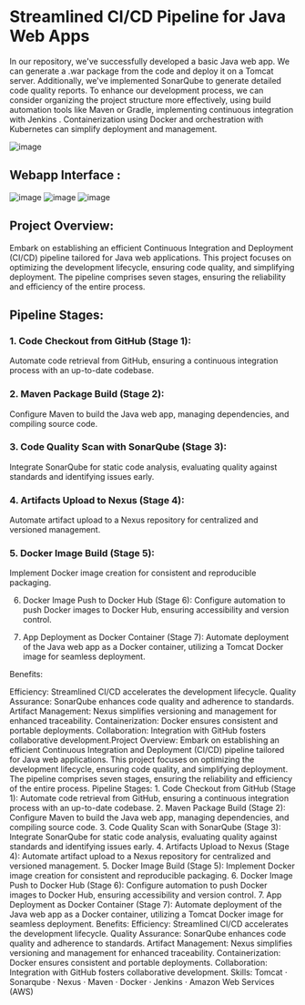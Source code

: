 # Streamlined CI/CD Pipeline for Java Web Apps

In our repository, we've successfully developed a basic Java web app. We can generate a .war package from the code and deploy it on a Tomcat server. Additionally, we've implemented SonarQube to generate detailed code quality reports. To enhance our development process, we can consider organizing the project structure more effectively, using build automation tools like Maven or Gradle, implementing continuous integration with Jenkins . Containerization using Docker and orchestration with Kubernetes can simplify deployment and management.

![image](https://github.com/Loki-1/webapp-resume/assets/134843197/f570ebf0-6d1e-408a-a56b-4f63577f3f3c)

## Webapp Interface : 

![image](https://github.com/Loki-1/webapp-resume/assets/134843197/e475f307-0b8a-46e0-94ed-2e3a13cc782a)
![image](https://github.com/Loki-1/webapp-resume/assets/134843197/47666a25-4a3b-4acd-8059-b4ce34826dae)
![image](https://github.com/Loki-1/webapp-resume/assets/134843197/71b772ae-7bef-4479-9936-65152543f992)

## Project Overview:
Embark on establishing an efficient Continuous Integration and Deployment (CI/CD) pipeline tailored for Java web applications. This project focuses on optimizing the development lifecycle, ensuring code quality, and simplifying deployment. The pipeline comprises seven stages, ensuring the reliability and efficiency of the entire process.

## Pipeline Stages:

### 1. Code Checkout from GitHub (Stage 1):
Automate code retrieval from GitHub, ensuring a continuous integration process with an up-to-date codebase.

### 2. Maven Package Build (Stage 2):
Configure Maven to build the Java web app, managing dependencies, and compiling source code.

### 3. Code Quality Scan with SonarQube (Stage 3):
Integrate SonarQube for static code analysis, evaluating quality against standards and identifying issues early.

### 4. Artifacts Upload to Nexus (Stage 4):
Automate artifact upload to a Nexus repository for centralized and versioned management.

### 5. Docker Image Build (Stage 5):
Implement Docker image creation for consistent and reproducible packaging.

6. Docker Image Push to Docker Hub (Stage 6):
Configure automation to push Docker images to Docker Hub, ensuring accessibility and version control.

7. App Deployment as Docker Container (Stage 7):
Automate deployment of the Java web app as a Docker container, utilizing a Tomcat Docker image for seamless deployment.

Benefits:

Efficiency: Streamlined CI/CD accelerates the development lifecycle.
Quality Assurance: SonarQube enhances code quality and adherence to standards.
Artifact Management: Nexus simplifies versioning and management for enhanced traceability.
Containerization: Docker ensures consistent and portable deployments.
Collaboration: Integration with GitHub fosters collaborative development.Project Overview: Embark on establishing an efficient Continuous Integration and Deployment (CI/CD) pipeline tailored for Java web applications. This project focuses on optimizing the development lifecycle, ensuring code quality, and simplifying deployment. The pipeline comprises seven stages, ensuring the reliability and efficiency of the entire process. Pipeline Stages: 1. Code Checkout from GitHub (Stage 1): Automate code retrieval from GitHub, ensuring a continuous integration process with an up-to-date codebase. 2. Maven Package Build (Stage 2): Configure Maven to build the Java web app, managing dependencies, and compiling source code. 3. Code Quality Scan with SonarQube (Stage 3): Integrate SonarQube for static code analysis, evaluating quality against standards and identifying issues early. 4. Artifacts Upload to Nexus (Stage 4): Automate artifact upload to a Nexus repository for centralized and versioned management. 5. Docker Image Build (Stage 5): Implement Docker image creation for consistent and reproducible packaging. 6. Docker Image Push to Docker Hub (Stage 6): Configure automation to push Docker images to Docker Hub, ensuring accessibility and version control. 7. App Deployment as Docker Container (Stage 7): Automate deployment of the Java web app as a Docker container, utilizing a Tomcat Docker image for seamless deployment. Benefits: Efficiency: Streamlined CI/CD accelerates the development lifecycle. Quality Assurance: SonarQube enhances code quality and adherence to standards. Artifact Management: Nexus simplifies versioning and management for enhanced traceability. Containerization: Docker ensures consistent and portable deployments. Collaboration: Integration with GitHub fosters collaborative development.
Skills: Tomcat · Sonarqube · Nexus · Maven · Docker · Jenkins · Amazon Web Services (AWS)
